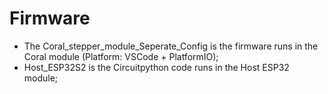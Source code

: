 # Firmware

- The Coral_stepper_module_Seperate_Config is the firmware runs in the Coral module (Platform: VSCode + PlatformIO);
- Host_ESP32S2 is the Circuitpython code runs in the Host ESP32 module;
